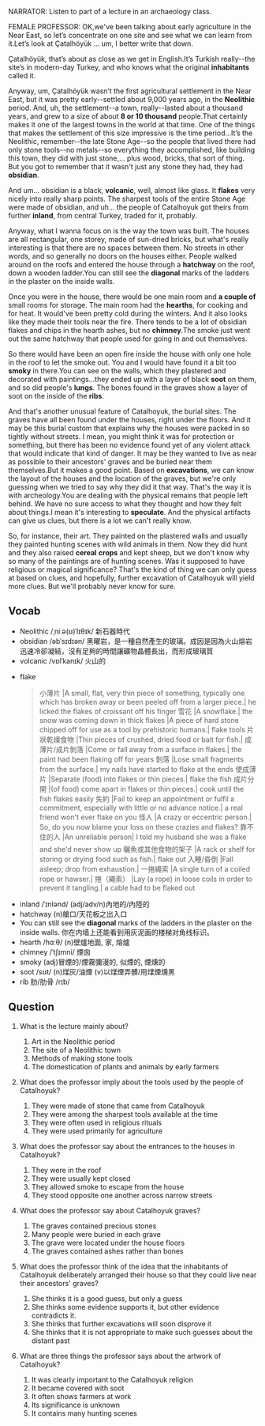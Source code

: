 NARRATOR: Listen to part of a lecture in an archaeology class.

FEMALE PROFESSOR: OK,we've been talking about early agriculture in the Near East, so let’s concentrate on one site and see what we can learn from it.Let’s look at Çatalhöyük … um, I better write that down.

Çatalhöyük, that’s about as close as we get in English.It’s Turkish really--the site’s in modern-day Turkey, and who knows what the original **inhabitants** called it.

Anyway, um, Çatalhöyük wasn’t the first agricultural settlement in the Near East, but it was pretty early--settled about 9,000 years ago, in the **Neolithic** period. And, uh, the settlement--a town, really--lasted about a thousand years, and grew to a size of about **8 or 10 thousand** people.That certainly makes it one of the largest towns in the world at that time. One of the things that makes the settlement of this size impressive is the time period...It’s the Neolithic, remember--the late Stone Age--so the people that lived there had only stone tools--no metals--so everything they accomplished, like building this town, they did with just stone,... plus wood, bricks, that sort of thing. But you got to remember that it wasn't just any stone they had, they had **obsidian**.

And um... obsidian is a black, **volcanic**, well, almost like glass. It **flakes** very nicely into really sharp points. The sharpest tools of the entire Stone Age were made of obsidian, and uh... the people of Catalhoyuk got theirs from further **inland**, from central Turkey, traded for it, probably.

Anyway, what I wanna focus on is the way the town was built. The houses are all rectangular, one storey, made of sun-dried bricks, but what's really interesting is that there are no spaces between them. No streets in other words, and so generally no doors on the houses either. People walked around on the roofs and entered the house through a **hatchway** on the roof, down a wooden ladder.You can still see the **diagonal** marks of the ladders in the plaster on the inside walls.

Once you were in the house, there would be one main room and **a couple of** small rooms for storage. The main room had the **hearths**, for cooking and for heat. It would've been pretty cold during the winters. And it also looks like they made their tools near the fire. There tends to be a lot of obsidian flakes and chips in the hearth ashes, but no **chimney**.The smoke just went out the same hatchway that people used for going in and out themselves.

So there would have been an open fire inside the house with only one hole in the roof to let the smoke out. You and I would have found it a bit too **smoky** in there.You can see on the walls, which they plastered and decorated with paintings...they ended up with a layer of black **soot** on them, and so did people's **lungs**. The bones found in the graves show a layer of soot on the inside of the **ribs**.

And that's another unusual feature of Catalhoyuk, the burial sites. The graves have all been found under the houses, right under the floors. And it may be this burial custom that explains why the houses were packed in so tightly without streets. I mean, you might think it was for protection or something, but there has been no evidence found yet of any violent attack that would indicate that kind of danger. It may be they wanted to live as near as possible to their ancestors' graves and be buried near them themselves.But it makes a good point. Based on **excavations**, we can know the layout of the houses and the location of the graves, but we're only guessing when we tried to say why they did it that way. That's the way it is with archeology.You are dealing with the physical remains that people left behind. We have no sure access to what they thought and how they felt about things.I mean it's interesting to **speculate**. And the physical artifacts can give us clues, but there is a lot we can't really know.

So, for instance, their art. They painted on the plastered walls and usually they painted hunting scenes with wild animals in them. Now they did hunt and they also raised **cereal** **crops** and kept sheep, but we don't know why so many of the paintings are of hunting scenes. Was it supposed to have religious or magical significance? That's the kind of thing we can only guess at based on clues, and hopefully, further excavation of Catalhoyuk will yield more clues. But we'll probably never know for sure.

## Vocab
- Neolithic /ˌniːə(ʊ)ˈlɪθɪk/ 新石器時代
- obsidian /əbˈsɪdɪən/ 黑曜岩，是一種自然產生的玻璃。成因是因為火山熔岩迅速冷卻凝結，沒有足夠的時間讓礦物晶體長出，而形成玻璃質
- volcanic /vɒlˈkanɪk/ 火山的
+ flake
	> 小薄片 |A small, flat, very thin piece of something, typically one which has broken away or been peeled off from a larger piece.| he licked the flakes of croissant off his finger
	> 雪花 |A snowflake.| the snow was coming down in thick flakes
	> |A piece of hard stone chipped off for use as a tool by prehistoric humans.| flake tools
	> 片狀乾燥食物 |Thin pieces of crushed, dried food or bait for fish.|
	> 成薄片/成片剝落 |Come or fall away from a surface in flakes.| the paint had been flaking off for years
	> 剝落 |Lose small fragments from the surface.| my nails have started to flake at the ends
	> 使成薄片 |Separate (food) into flakes or thin pieces.| flake the fish
	> 成片分開 |(of food) come apart in flakes or thin pieces.| cook until the fish flakes easily
	> 失約 |Fail to keep an appointment or fulfil a commitment, especially with little or no advance notice.| a real friend won't ever flake on you
	> 怪人 |A crazy or eccentric person.| So, do you now blame your loss on these crazies and flakes?
	> 靠不住的人 |An unreliable person| I told my husband she was a flake and she'd never show up
	> 曬魚或其他食物的架子 |A rack or shelf for storing or drying food such as fish.|
	> flake out 入睡/昏倒 |Fall asleep; drop from exhaustion.|
	> 一捲繩索 |A single turn of a coiled rope or hawser.|
	> 捲（繩索） |Lay (a rope) in loose coils in order to prevent it tangling.| a cable had to be flaked out
- inland /ˈɪnlənd/ (adj/adv/n)內地的/內陸的
- hatchway (n)艙口/天花板之出入口
- You can still see the **diagonal** marks of the ladders in the plaster on the inside walls. 你在内墙上还能看到用灰泥画的楼梯对角线标识。
- hearth /hɑːθ/ (n)壁爐地面, 家, 熔爐
- chimney /ˈtʃɪmni/ 煙囪
- smoky (adj)冒煙的/煙霧彌漫的, 似煙的, 煙燻的
- soot /sʊt/ (n)煤灰/油煙 (v)以煤煙弄髒/用煤煙燻黑
- rib 肋/肋骨 /rɪb/ 

## Question
1. What is the lecture mainly about? 
	1. Art in the Neolithic period
	1. The site of a Neolithic town
	1. Methods of making stone tools
	1. The domestication of plants and animals by early farmers

2. What does the professor imply about the tools used by the people of Catalhoyuk? 
	1. They were made of stone that came from Catalhoyuk
	1. They were among the sharpest tools available at the time
	1. They were often used in religious rituals
	1. They were used primarily for agriculture

3. What does the professor say about the entrances to the houses in Catalhoyuk? 
	1. They were in the roof
	1. They were usually kept closed
	1. They allowed smoke to escape from the house
	1. They stood opposite one another across narrow streets

4. What does the professor say about Catalhoyuk graves? 
	1. The graves contained precious stones
	1. Many people were buried in each grave
	1. The grave were located under the house floors
	1. The graves contained ashes rather than bones

5. What does the professor think of the idea that the inhabitants of Catalhoyuk deliberately arranged their house so that they could live near their ancestors' graves? 
	1. She thinks it is a good guess, but only a guess
	1. She thinks some evidence supports it, but other evidence contradicts it.
	1. She thinks that further excavations will soon disprove it
	1. She thinks that it is not appropriate to make such guesses about the distant past

6. What are three things the professor says about the artwork of Catalhoyuk? 
	1. It was clearly important to the Catalhoyuk religion
	1. It became covered with soot
	1. It often shows farmers at work
	1. Its significance is unknown
	1. It contains many hunting scenes

